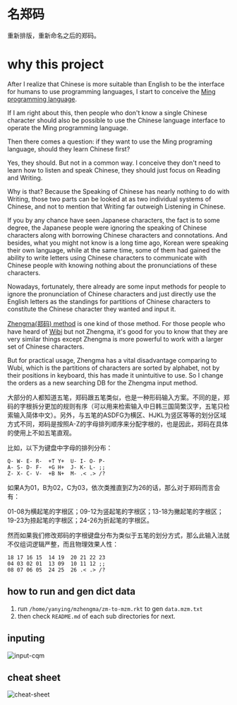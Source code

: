 
# 名郑码
重新排版，重新命名之后的郑码。


# why this project
After I realize that Chinese is more suitable than English to be the interface for humans to use programming languages, I start to conceive the [Ming programming language](https://github.com/yanyingwang/ming).

If I am right about this, then people who don't know a single Chinese character should also be possible to use the Chinese language interface to operate the Ming programming language.

Then there comes a question: if they want to use the Ming programing language, should they learn Chinese first?

Yes, they should. But not in a common way. I conceive they don't need to learn how to listen and speak Chinese, they should just focus on Reading and Writing.


Why is that? Because the Speaking of Chinese has nearly nothing to do with Writing, those two parts can be looked at as two individual systems of Chinese, and not to mention that Writing far outweigh Listening in Chinese.

If you by any chance have seen Japanese characters, the fact is to some degree, the Japanese people were ignoring the speaking of Chinese characters along with borrowing Chinese characters and connotations. And besides, what you might not know is a long time ago, Korean were speaking their own language, while at the same time, some of them had gained the ability to write letters using Chinese characters to communicate with Chinese people with knowing nothing about the pronunciations of these characters.

Nowadays, fortunately, there already are some input methods for people to ignore the pronunciation of Chinese characters and just directly use the English letters as the standings for partitions of Chinese characters to constitute the Chinese character they wanted and input it.

[Zhengma(郑码) method](https://en.wikipedia.org/wiki/Zhengma_method) is one kind of those method. For those people who have heard of [Wibi](https://en.wikipedia.org/wiki/Wubi_method) but not Zhengma, it's good for you to know that they are very similar things except Zhengma is more powerful to work with a larger set of Chinese characters.

But for practical usage, Zhengma has a vital disadvantage comparing to Wubi, which is the partitions of characters are sorted by alphabet, not by their positions in keyboard, this has made it unintuitive to use. So I change the orders as a new searching DB for the Zhengma input method.

大部分的人都知道五笔，郑码跟五笔类似，也是一种形码输入方案。不同的是，郑码的字根拆分更加的规则有序（可以用来检索输入中日韩三国简繁汉字，五笔只检索输入简体中文）。另外，与五笔的ASDFG为横区、HJKL为竖区等等的划分区域方式不同，郑码是按照A-Z的字母排列顺序来分配字根的，也是因此，郑码在具体的使用上不如五笔直观。

比如，以下为键盘中字母的排列分布：

```
Q- W- E- R-  +T Y+  U- I- O- P-
A- S- D- F-  +G H+  J- K- L- ;;
Z- X- C- V-  +B N+  M- .< .> /?
```

如果A为01，B为02，C为03，依次类推直到Z为26的话，那么对于郑码而言会有：


01-08为横起笔的字根区；09-12为竖起笔的字根区；13-18为撇起笔的字根区；19-23为捺起笔的字根区；24-26为折起笔的字根区。

然而如果我们修改郑码的字根键盘分布为类似于五笔的划分方式，那么此输入法就不仅组词逻辑严整，而且物理效果人性：

```
18 17 16 15  14 19  20 21 22 23
04 03 02 01  13 09  10 11 12 ;;
08 07 06 05  24 25  26 .< .> /?
```

## how to run and gen dict data
1. run `/home/yanying/mzhengma/zm-to-mzm.rkt` to gen `data.mzm.txt`
2. then check `README.md` of each sub directories for next.

## inputing
![input-cqm](https://raw.githubusercontent.com/yanyingwang/mzhengma/master/input-cqm.jpg)

## cheat sheet
![cheat-sheet](https://raw.githubusercontent.com/yanyingwang/mzhengma/master/cheat-sheet.jpg)

